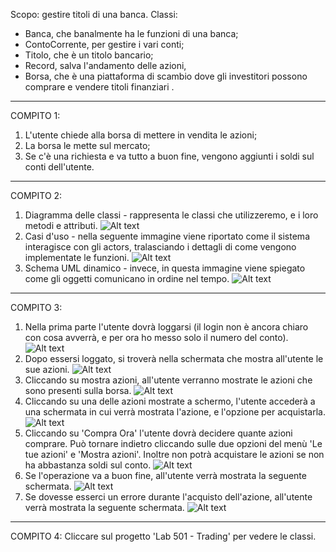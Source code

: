 Scopo: gestire titoli di una banca. 
Classi:
 - Banca, che banalmente ha le funzioni di una banca;
 - ContoCorrente, per gestire i vari conti;
 - Titolo, che è un titolo bancario;
 - Record, salva l'andamento delle azioni,
 - Borsa, che è una piattaforma di scambio dove gli investitori possono comprare e vendere titoli finanziari .
 
------------------------------------------
COMPITO 1:
1. L'utente chiede alla borsa di mettere in vendita le azioni;
2. La borsa le mette sul mercato;
3. Se c'è una richiesta e va tutto a buon fine, vengono aggiunti i soldi sul conti dell'utente.

------------------------------------------
COMPITO 2:
1. Diagramma delle classi - rappresenta le classi che utilizzeremo, e i loro metodi e attributi.
![Alt text](./immagini/image-2.png)
2. Casi d'uso - nella seguente immagine viene riportato come il sistema interagisce con gli actors, tralasciando i dettagli di come vengono implementate le funzioni.
![Alt text](./immagini/image.png)
3. Schema UML dinamico - invece, in questa immagine viene spiegato come gli oggetti comunicano in ordine nel tempo.
![Alt text](./immagini/image-1.png)

------------------------------------------
COMPITO 3:
1. Nella prima parte l'utente dovrà loggarsi (il login non è ancora chiaro con cosa avverrà, e per ora ho messo solo il numero del conto).
![Alt text](./immagini/parte1.jpg)
2. Dopo essersi loggato, si troverà nella schermata che mostra all'utente le sue azioni. 
![Alt text](./immagini/parte2.jpg)
3. Cliccando su mostra azioni, all'utente verranno mostrate le azioni che sono presenti sulla borsa. 
![Alt text](./immagini/parte3.jpg)
4. Cliccando su una delle azioni mostrate a schermo, l'utente accederà a una schermata in cui verrà mostrata l'azione, e l'opzione per acquistarla.
![Alt text](./immagini/parte4.jpg)
5. Cliccando su 'Compra Ora' l'utente dovrà decidere quante azioni comprare. Può tornare indietro cliccando sulle due opzioni del menù 'Le tue azioni' e 'Mostra azioni'. Inoltre non potrà acquistare le azioni se non ha abbastanza soldi sul conto.
![Alt text](./immagini/parte5.jpg)
6. Se l'operazione va a buon fine, all'utente verrà mostrata la seguente schermata.
![Alt text](./immagini/parte6a.jpg)
7. Se dovesse esserci un errore durante l'acquisto dell'azione, all'utente verrà mostrata la seguente schermata.
![Alt text](./immagini/parte6b.jpg)

------------------------------------------
COMPITO 4:
Cliccare sul progetto 'Lab 501 - Trading' per vedere le classi.
